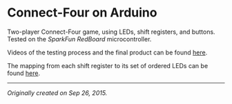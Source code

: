 # Connect-Four on Arduino
Two-player Connect-Four game, using LEDs, shift registers, and buttons. Tested on the *SparkFun RedBoard* microcontroller.

Videos of the testing process and the final product can be found [here](https://www.youtube.com/playlist?list=PLVTYtiALv0DUyM9RUe0QZrs172qcsEV8D).

The mapping from each shift register to its set of ordered LEDs can be found [here](https://drive.google.com/open?id=0B0NjNGObn5SGQlBQNlROYjVIWmc).

---
*Originally created on Sep 26, 2015.*
